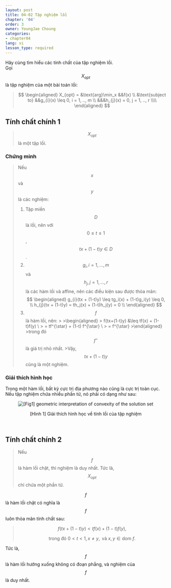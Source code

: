 ```yaml
---
layout: post
title: 04-02 Tập nghiệm lồi
chapter: '04'
order: 3
owner: YoungJae Choung
categories:
- chapter04
lang: vi
lesson_type: required
---
```

Hãy cùng tìm hiểu các tính chất của tập nghiệm lồi. <br>
Gọi $$X_{opt}$$ là tập nghiệm của một bài toán lồi:

>$$
\begin{aligned}
X_{opt} =
&\text{arg}\min_x &&f(x) \\
&\text{subject to} &&g_{i}(x) \leq 0, i = 1, .., m \\
&&&h_{j}(x) = 0, j = 1, .., r  \\\\
\end{aligned}
$$

## Tính chất chính 1
> $$X_{opt}$$ là một tập lồi.

### Chứng minh
> Nếu $$x$$ và $$y$$ là các nghiệm:
> 1. Tập miền $$D$$ là lồi, nên với $$0 \le t \le 1$$, $$tx+ (1-t)y \in D$$.
> 2. $$g_i, i=1,\dotsc,m$$ và $$h_j, j=1, \dotsc,r$$ là các hàm lồi và affine, nên các điều kiện sau được thỏa mãn:
    $$
    \begin{aligned}
       g_{i}(tx + (1-t)y) \leq tg_i(x) + (1-t)g_i(y) \leq 0, \\
       h_{j}(tx + (1-t)y) = th_j(x) + (1-t)h_j(y) = 0 \\
    \end{aligned}
    $$
> 3. $$f$$ là hàm lồi, nên:
    >
    >\begin{aligned}
    >  f(tx+(1-t)y) &\leq tf(x) + (1-t)f(y) \\
    >  = tf^{\star} + (1-t) f^{\star} \\
    >  = f^{\star}
    >\end{aligned}
    >trong đó $$f^{\star}$$ là giá trị nhỏ nhất.
    >Vậy, $$tx + (1-t)y$$ cũng là một nghiệm.

### Giải thích hình học
Trong một hàm lồi, bất kỳ cực trị địa phương nào cũng là cực trị toàn cục. <br>
Nếu tập nghiệm chứa nhiều phần tử, nó phải có dạng như sau:

<figure class="image" style="align: center;">
<p align="center">
  <img src="{{ site.baseurl }}/img/chapter_img/chapter04/multiple-optima.png" alt="[Fig1] geometric interpretation of convexity of the solution set">
  <figcaption style="text-align: center;">[Hình 1] Giải thích hình học về tính lồi của tập nghiệm</figcaption>
</p>
</figure>
<br>

## Tính chất chính 2
>Nếu $$f$$ là hàm lồi chặt, thì nghiệm là duy nhất. Tức là, $$X_{opt}$$ chỉ chứa một phần tử.

$$f$$ là hàm lồi chặt có nghĩa là $$f$$ luôn thỏa mãn tính chất sau:
>$$f(tx + (1-t)y) < tf(x) + (1-t)f(y),$$
>
>$$\text{trong đó } 0 < t < 1, x \neq y, \text{ và } x, y \in \text{dom } f.$$

Tức là, $$f$$ là hàm lồi hướng xuống không có đoạn phẳng, và nghiệm của $$f$$ là duy nhất.

